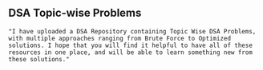 ## DSA Topic-wise Problems

`"I have uploaded a DSA Repository containing Topic Wise DSA Problems, with multiple approaches ranging from Brute Force to Optimized solutions.
 I hope that you will find it helpful to have all of these resources in one place, and will be able to learn something new from these solutions."`
